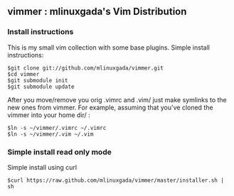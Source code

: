 <h2>vimmer : mlinuxgada's Vim Distribution</h2>

<h3>Install instructions</h3>

<p>This is my small vim collection with some base plugins. Simple install instructions:</p>

	$git clone git://github.com/mlinuxgada/vimmer.git 
	$cd vimmer 
	$git submodule init 
	$git submodule update 

<p>After you move/remove you orig .vimrc and .vim/ just make symlinks to the new ones from vimmer. For example, assuming that you've cloned the vimmer into your home dir/ : </p>

	$ln -s ~/vimmer/.vimrc ~/.vimrc 
	$ln -s ~/vimmer/.vim ~/.vim 


<h3>Simple install read only mode</h3>

<p>Simple install using curl</p>

	$curl https://raw.github.com/mlinuxgada/vimmer/master/installer.sh | sh
